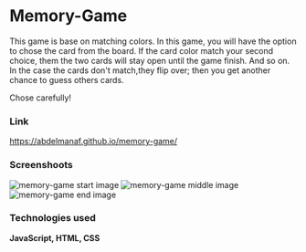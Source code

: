 # Memory-Game

This game is base on matching colors. In this game, you will have the option to chose the card from the board.
If the card color match your second choice, them the two cards will stay open until the game finish. And so on.
In the case the cards don't match,they flip over; then you get another chance to guess others cards.

Chose carefully!

### Link
https://abdelmanaf.github.io/memory-game/

### Screenshoots
![memory-game start image](https://i.imgur.com/0xzK9sI.png)
![memory-game middle image](https://i.imgur.com/B6sfsaZ.png)
![memory-game end image](https://i.imgur.com/JPPRaxQ.png)

### Technologies used
**JavaScript, 
HTML, 
CSS**
